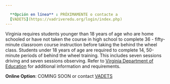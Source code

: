 ```yaml
---

  **Opción en línea** : PRÓXIMAMENTE o contacte a
  [VADETS](https://vadriveredu.org/login/index.php)
---
```


Virginia requires students younger than 18 years of age who are home schooled or have not taken the course in high school to complete 36 - fifty-minute classroom course instruction before taking the behind the wheel class. Students under 18 years of age are required to complete 14, 50-minute periods of behind the wheel training. This includes seven sessions driving and seven sessions observing. Refer to [Virginia Department of Education](http://www.doe.virginia.gov/instruction/driver_education/index.shtml) for additional information and requirements.

**Online Option**: COMING SOON or contact [VADETS](https://vadriveredu.org/login/index.php)
